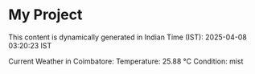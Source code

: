# My Project

This content is dynamically generated in Indian Time (IST): 2025-04-08 03:20:23 IST


Current Weather in Coimbatore:
Temperature: 25.88 °C
Condition: mist

